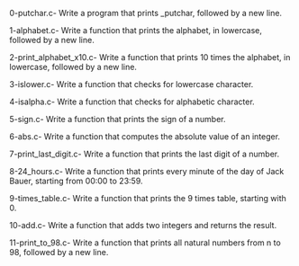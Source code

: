 0-putchar.c- Write a program that prints _putchar, followed by a new line.

1-alphabet.c- Write a function that prints the alphabet, in lowercase, followed by a new line.

2-print_alphabet_x10.c- Write a function that prints 10 times the alphabet, in lowercase, followed by a new line.

3-islower.c- Write a function that checks for lowercase character. 

4-isalpha.c- Write a function that checks for alphabetic character. 

5-sign.c- Write a function that prints the sign of a number.

6-abs.c- Write a function that computes the absolute value of an integer.

7-print_last_digit.c- Write a function that prints the last digit of a number.

8-24_hours.c- Write a function that prints every minute of the day of Jack Bauer, starting from 00:00 to 23:59.

9-times_table.c- Write a function that prints the 9 times table, starting with 0.

10-add.c- Write a function that adds two integers and returns the result.

11-print_to_98.c- Write a function that prints all natural numbers from n to 98, followed by a new line.
